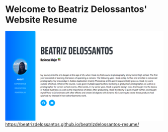 # Welcome to Beatriz Delossantos' Website Resume
![Description of Image](img/website.png) 
https://beatrizdelossantos.github.io/beatrizdelossantos-resume/
